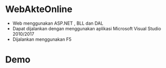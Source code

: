# WebAkteOnline
 * Web menggunakan ASP.NET , BLL dan DAL
 * Dapat dijalankan dengan menggunakan aplikasi Microsoft Visual Studio 2010/2017 
 * Dijalankan menggunakan F5
 
# Demo
